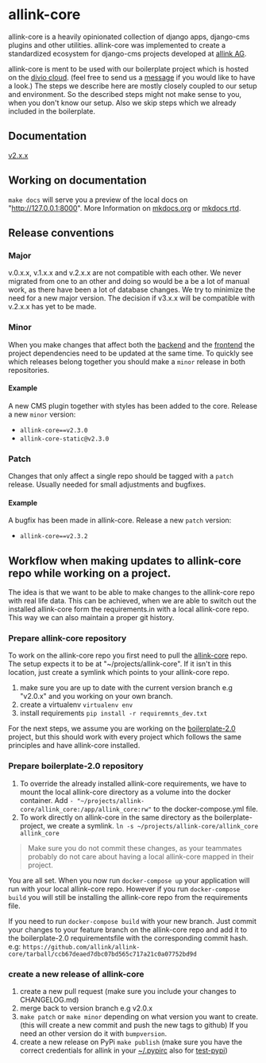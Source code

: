 # allink-core
allink-core is a heavily opinionated collection of django apps, django-cms plugins and other utilities. allink-core was implemented to create a standardized ecosystem for django-cms projects developed at [allink AG](https://www.allink.ch). 

allink-core is ment to be used with our boilerplate project which is hosted on the [divio cloud](https://www.divio.com/en/). (feel free to send us a [message](mailto:itcrowd@allink.ch) if you would like to have a look.)
The steps we describe here are mostly closely coupled to our setup and environment. So the described steps might not make sense to you, when you don't know our setup. Also we skip steps which we already included in the boilerplate.

## Documentation
[v2.x.x](http://allink-core.readthedocs.io/en/v2.0.x/)

## Working on documentation
`make docs` will serve you a preview of the local docs on "http://127.0.0.1:8000". More Information on [mkdocs.org](http://www.mkdocs.org/) or [mkdocs rtd](https://mkdocs.readthedocs.io/en/stable/).

## Release conventions

### Major
v.0.x.x, v.1.x.x and v.2.x.x are not compatible with each other. We never migrated from one to an other and doing so would be a be a lot of manual work, as there have been a lot of database changes. We try to minimize the need for a new major version. The decision if v3.x.x will be compatible with v.2.x.x has yet to be made.

### Minor
When you make changes that affect both the [backend](https://github.com/allink/allink-core) and the [frontend](https://github.com/allink/allink-core-static) the project dependencies need to be updated at the same time. To quickly see which releases belong together you should make a `minor` release in both repositories. 

#### Example
A new CMS plugin together with styles has been added to the core. Release a new `minor` version:

- `allink-core==v2.3.0`
- `allink-core-static@v2.3.0`

### Patch
Changes that only affect a single repo should be tagged with a `patch` release. Usually needed for small adjustments and bugfixes.

#### Example
A bugfix has been made in allink-core. Release a new `patch` version:

- `allink-core==v2.3.2`

## Workflow when making updates to allink-core repo while working on a project.
The idea is that we want to be able to make changes to the allink-core repo with real life data. This can be achieved, when we are able to switch out the installed allink-core form the requirements.in with a local allink-core repo. This way we can also maintain a proper git history.

### Prepare allink-core repository 
To work on the allink-core repo you first need to pull the [allink-core](https://github.com/allink/allink-core) repo. The setup expects it to be at "~/projects/allink-core". If it isn't in this location, just create a symlink which points to your allink-core repo.

1. make sure you are up to date with the current version branch e.g "v2.0.x" and you working on your own branch.
2. create a virtualenv `virtualenv env`
3. install requirements `pip install -r requiremnts_dev.txt`

For the next steps, we assume you are working on the [boilerplate-2.0](https://github.com/allink/boilerplate-2.0) project, but this should work with every project which follows the same principles and have allink-core installed.

### Prepare boilerplate-2.0 repository
1. To override the already installed allink-core requirements, we have to mount the local allink-core directory as a volume into the docker container. Add `- "~/projects/allink-core/allink_core:/app/allink_core:rw"` to the docker-compose.yml file.
2. To work directly on allink-core in the same directory as the boilerplate-project, we create a symlink. `ln -s ~/projects/allink-core/allink_core allink_core`

> Make sure you do not commit these changes, as your teammates probably do not care about having a local allink-core mapped in their project.
  
You are all set. When you now run `docker-compose up` your application will run with your local allink-core repo. However if you run `docker-compose build` you will still be installing the allink-core repo from the requirements file.

If you need to run `docker-compose build` with your new branch. Just commit your changes to your feature branch on the allink-core repo and add it to the boilerplate-2.0 requirementsfile with the corresponding commit hash. e.g: `https://github.com/allink/allink-core/tarball/ccb67deaed7dbc07bd565c717a21c0a07752bd9d`

### create a new release of allink-core
1. create a new pull request (make sure you include your changes to CHANGELOG.md)
2. merge back to version branch e.g v2.0.x
3. `make patch` or `make minor` depending on what version you want to create. (this will create a new commit and push the new tags to github) If you need an other version do it with `bumpversion`.
4. create a new release on PyPi `make publish` (make sure you have the correct credentials for allink in your [~/.pypirc](https://docs.python.org/3.3/distutils/packageindex.html#the-pypirc-file) also for [test-pypi](https://packaging.python.org/guides/using-testpypi/#setting-up-testpypi-in-pypirc))
